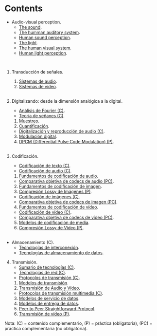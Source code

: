 # Contents

* Audio-visual perception.
    * [The sound](https://cdn.rawgit.com/vicente-gonzalez-ruiz/The_Sound/master/index.html).
    * [The humman auditory system](https://cdn.rawgit.com/vicente-gonzalez-ruiz/The_Human_Auditory_System/master/index.html).
    * [Human sound perception](https://cdn.rawgit.com/vicente-gonzalez-ruiz/Human_Sound_Perception/master/index.html).
    * [The light](https://cdn.rawgit.com/vicente-gonzalez-ruiz/the_light/master/index.html).
    * [The human visual system](https://cdn.rawgit.com/vicente-gonzalez-ruiz/the_human_visual_system/master/index.html).
    * [Human light perception](https://cdn.rawgit.com/vicente-gonzalez-ruiz/Human_Light_Perception/master/index.html).
</br>

1. Transducción de señales.
    1. [Sistemas de audio](../../Apuntes/Transduction/Audio/index.html).
    2. [Sistemas de vídeo](../../Apuntes/Transduction/Video/index.html).
</br></br>

2. Digitalizando: desde la dimensión analógica a la digital.
    * [Análisis de Fourier (C)](../../Apuntes/Signals/Fourier_Analysis/index.html).
    * [Teoría de señanes (C)](../../Apuntes/Signals/Theory/index.html).
    1. [Muestreo](../../Apuntes/Signals/Sampling/index.html).
    2. [Cuantificación](../../Apuntes/Signals/Quantization/index.html).
    * [Digitalización y reproducción de audio (C)](../../Apuntes/Multimedia/Record_and_play/index.html).
    3. [Modulación digital](../../Apuntes/Signals/Digital_modulation/index.html).
    4. [DPCM (Differential Pulse Code Modulation) (P)](../../Apuntes/Coding/Audio/DPCM/index.html).
</br></br>

3. Codificación.
    * [Codificación de texto (C)](../../Apuntes/Coding/Text/index.html).
    * [Codificación de audio (C)](../../Apuntes/Coding/Audio/index.html).
    1. [Fundamentos de codificación de audio](../../Apuntes/Coding/Audio/00-Fundamentals/index.html).
    * [Comparativa objetiva de codecs de audio (PC)](../../Apuntes/Coding/Audio/Comparativa/index.html).
    2. [Fundamentos de codificación de imagen](../../Apuntes/Coding/Image/00-Fundamentals/index.html).
    3. [Compresión Lossy de Imágenes (P)](../../Apuntes/Coding/Image/Image-Compression-Lab/index.html).
    * [Codificación de imágenes (C)](../../Apuntes/Coding/Image/index.html).
    * [Comparativa objetiva de codecs de imagen (PC)](../../Apuntes/Coding/Image/Comparativa/index.html).
    4. [Fundamentos de codificación de vídeo](../../Apuntes/Coding/Video/00-Fundamentals/index.html).
    * [Codificación de vídeo (C)](../../Apuntes/Coding/Video/index.html).
    * [Comparativa objetiva de codecs de vídeo (PC)](../../Apuntes/Coding/Video/Practicas/Comparativa/index.html).
    5. [Modelos de codificación de media](../../Apuntes/Coding/Media_Encoding_Models/index.html).
    6. [Compresión Lossy de Vídeo (P)](../../Apuntes/Coding/Video/Video-Compression-Lab/index.html).
</br></br>

* Almacenamiento (C).
    * [Tecnologías de interconexión](../../Apuntes/Storage/Connection_Technologies/index.html).
    * [Tecnologías de almacenamiento de datos](../../Apuntes/Storage/Data_Storage_Devices/index.html). <!-- Disk I/O of video -->

4. Transmisión.
    * [Sumario de tecnologías (C)](../../Apuntes/Networking/Technologies/Summary/index.html).
    * [Tecnologías de red (C)](../../Apuntes/Networking/Technologies/index.html).
    * [Protocolos de transmisión (C)](../../Apuntes/Networking/Protocols/index.html). <!-- Latencies and bit-rates -->
    1. [Modelos de transmisión](../../Apuntes/Networking/Models/index.html).
    2. [Transmisión de Audio y Vídeo](../../Apuntes/Delivery/Basics/index.html).
    * [Protocolos de transmisión multimedia (C)](../../Apuntes/Networking/Protocols/Level-5/05-multimedia/index.html).
    3. [Modelos de servicio de datos](../../Apuntes/Delivery/Data_Service_Models/index.html). <!-- Icecast y P2PSP-IMS -->
    4. [Modelos de entrega de datos](../../Apuntes/Delivery/Media_Delivery_Models/index.html).
    5. [Peer to Peer Straightforward Protocol](http://slides.p2psp.org/Elche-2015).
    6. [Transmisión de vídeo (P)](../../Apuntes/Networking/Practicas/Video_transmission/index.html).
    <!--5. [Real-time streaming with Icecast (P)](../../Apuntes/Delivery/Practicas/Real-time_streaming_Icecast/index.html).-->

Nota: (C) = contenido complementario, (P) = práctica (obligatoria), (PC) = práctica complementaria (no obligatoria).

